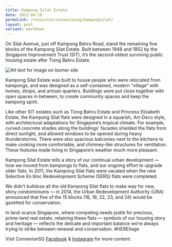 ```yaml
---
title: Kampong Silat Estate
date: 2021-04-10
permalink: /resources/connexionsg/kampongsilat/
layout: post
variant: markdown
---
```

On Silat Avenue, just off Kampong Bahru Road, stand the remaining five blocks of the Kampong Silat Estate. Built between 1948 and 1952 by the Singapore Improvement Trust (SIT), it’s the second-oldest surviving public housing estate after Tiong Bahru Estate.

![Alt text for image on Isomer site](/images/170916935_5328760383832550_1631461279701068943_n.jpg)

Kampong Silat Estate was built to house people who were relocated from kampongs, and was designed as a self-contained, modern “village” with homes, shops, and artisan quarters. Buildings were put close together with open spaces in between, to create community spaces and keep the kampong spirit.

Like other SIT estates such as Tiong Bahru Estate and Princess Elizabeth Estate, the Kampong Silat flats were designed in a squarish, Art-Deco style, with architectural adaptations for Singapore’s tropical climate. For example, curved concrete shades along the buildings’ facades shielded the flats from direct sunlight, and allowed windows to be opened during heavy thunderstorms. There were also spacious balconies next to the kitchens to make cooking more comfortable, and chimney-like structures for ventilation. These features made living in Singapore’s weather much more pleasant.

Kampong Silat Estate tells a story of our continual urban development — how we moved from kampongs to flats, and our ongoing effort to upgrade older flats. In 2011, the Kampong Silat flats were vacated when the new Selective En bloc Redevelopment Scheme (SERS) flats were completed.

We didn’t bulldoze all the old Kampong Silat flats to make way for new, shiny condominiums — in 2014, the Urban Redevelopment Authority (URA) announced that five of the 15 blocks (18, 19, 22, 23, and 24) would be gazetted for conservation.

In land-scarce Singapore, where competing needs jostle for precious, prime-land real estate, retaining these flats — symbols of our housing story and heritage — reflects the delicate and important balance we’re always trying to strike between renewal and conservation. #HEREitage

Visit ConnexionSG [Facebook](https://www.facebook.com/ConnexionSG) & [Instagram](https://www.instagram.com/connexionsg/) for more content.
